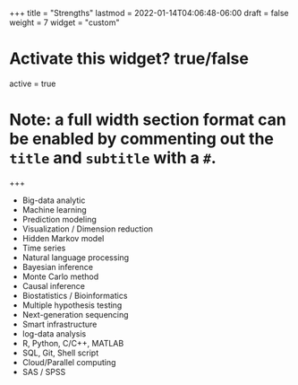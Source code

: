 +++
title = "Strengths"
lastmod = 2022-01-14T04:06:48-06:00
draft = false
weight = 7
widget = "custom"
# Activate this widget? true/false
active = true

# Note: a full width section format can be enabled by commenting out the `title` and `subtitle` with a `#`.
+++

-   Big-data analytic
-   Machine learning
-   Prediction modeling
-   Visualization / Dimension reduction
-   Hidden Markov model
-   Time series
-   Natural language processing
-   Bayesian inference
-   Monte Carlo method
-   Causal inference
-   Biostatistics / Bioinformatics
-   Multiple hypothesis testing
-   Next-generation sequencing
-   Smart infrastructure
-   log-data analysis
-   R, Python, C/C++, MATLAB
-   SQL, Git, Shell script
-   Cloud/Parallel computing
-   SAS / SPSS
